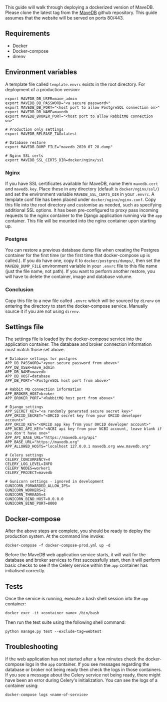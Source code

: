 This guide will walk through deploying a dockerized version of MaveDB. Please clone the latest tag from the 
[MaveDB](https://github.com/VariantEffect/mavedb/tags) github repository. This guide assumes that the website will be 
served on ports 80/443.


## Requirements
- Docker
- Docker-compose
- direnv


## Environment variables
A template file called `template.envrc` exists in the root directory. For deployment of a production version:

```shell
export MAVEDB_DB_USER=mave_admin
export MAVEDB_DB_PASSWORD="<a secure password>"
export MAVEDB_DB_PORT="<host port to allow PostgreSQL connection on>"
export MAVEDB_DB_NAME=mavedb
export MAVEDB_BROKER_PORT="<host port to allow RabbitMQ connection on>"

# Production only settings
export MAVEDB_RELEASE_TAG=latest

# Database restore
export MAVEDB_DUMP_FILE="mavedb_2020_07_28.dump"

# Nginx SSL certs
export MAVEDB_SSL_CERTS_DIR=docker/nginx/ssl
```

### Nginx
If you have SSL certificates available for MaveDB, name them `mavedb.cert` and `mavedb.key`. Place these in any directory 
(default is `docker/nginx/ssl/`) and set the environment variable `MAVEDB_SSL_CERTS_DIR` in your `.envrc`. A template 
conf file has been placed under `docker/nginx/nginx.conf`. Copy this file into the root directory and customise as 
needed, such as specifying additional SSL options. It has been pre-configured to proxy pass incoming requests to the 
nginx container to the Django application running via the `app` container. This file will be mounted into the nginx 
container upon starting up.

### Postgres
You can restore a previous database dump file when creating the Postgres container for the first time (or the first time
that docker-compose up is called.). If you do have one, copy it to `docker/postgres/dumps/`, then set the `MAVEDB_DUMP_FILE`
environment variable in your `.envrc` file to this file name (just the file name, not path). If you want to perform another 
restore, you will have to delete the container, image and database volume.

### Conclusion
Copy this file to a new file called `.envrc` which will be sourced by `direnv` on entering the directory to start the
docker-compose service. Manually source it if you are not using `direnv`.


## Settings file
The settings file is loaded by the docker-compose service into the application container. The database and broker 
connection information must match those set above.

```dotenv
# Database settings for postgres
APP_DB_PASSWORD="<your secure password from above>"
APP_DB_USER=mave_admin
APP_DB_NAME=mavedb
APP_DB_HOST=database
APP_DB_PORT="<PostgreSQL host port from above>"

# Rabbit MQ connection information
APP_BROKER_HOST=broker
APP_BROKER_PORT="<RabbitMQ host port from above>"

# Django settings
APP_SECRET_KEY="<a randomly generated secure secret key>"
APP_ORCID_SECRET="<ORCID secret key from your ORCID developer account>"
APP_ORCID_KEY="<ORCID app key from your ORCID developer account>"
APP_NCBI_API_KEY="<NCBI api key from your NCBI account, leave blank if you don't have one>"
APP_API_BASE_URL="https://mavedb.org/api"
APP_BASE_URL="https://mavedb.org"
APP_ALLOWED_HOSTS="localhost 127.0.0.1 mavedb.org www.mavedb.org"

# Celery settings
CELERY_CONCURRENCY=4
CELERY_LOG_LEVEL=INFO
CELERY_NODES=worker1
CELERY_PROJECT=mavedb

# Gunicorn settings - ignored in development
GUNICORN_FORWARDED_ALLOW_IPS=
GUNICORN_WORKERS=2
GUNICORN_THREADS=4
GUNICORN_BIND_HOST=0.0.0.0
GUNICORN_BIND_PORT=8000
```


## Docker-compose
After the above steps are complete, you should be ready to deploy the production system. At the command line invoke:

```shell
docker-compose -f docker-compose-prod.yml up -d
```

Before the MaveDB web application service starts, it will wait for the database and broker services to first 
successfully start, then it will perform basic checks to see if the Celery service within the `app` container has 
initialised correctly. 


## Tests
Once the service is running, execute a bash shell session into the `app` container:

```shell
docker exec -it <container name> /bin/bash
```

Then run the test suite using the following shell command:

```shell
python manage.py test --exclude-tag=webtest
```


## Troubleshooting
If the web application has not started after a few minutes check the docker-compose logs in the `app` container. If you 
see messages regarding the database or broker not being ready then check the logs in those containers. If you see a 
message about the Celery service not being ready, there might have been an error during Celery's initialization. You can
see the logs of a container using:

```shell
docker-compose logs <name-of-service>
```